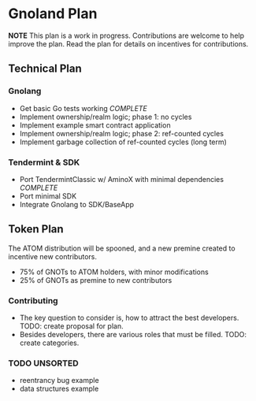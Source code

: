 # Gnoland Plan

__NOTE__ This plan is a work in progress.  Contributions are welcome to help
improve the plan.  Read the plan for details on incentives for contributions.

## Technical Plan

### Gnolang

* Get basic Go tests working _COMPLETE_
* Implement ownership/realm logic; phase 1: no cycles
* Implement example smart contract application
* Implement ownership/realm logic; phase 2: ref-counted cycles
* Implement garbage collection of ref-counted cycles (long term)

### Tendermint & SDK

* Port TendermintClassic w/ AminoX with minimal dependencies _COMPLETE_
* Port minimal SDK
* Integrate Gnolang to SDK/BaseApp

## Token Plan

The ATOM distribution will be spooned, and a new premine created to incentive new contributors.

* 75% of GNOTs to ATOM holders, with minor modifications
* 25% of GNOTs as premine to new contributors

### Contributing

* The key question to consider is, how to attract the best developers. TODO: create proposal for plan.
* Besides developers, there are various roles that must be filled. TODO: create categories.

### TODO UNSORTED

* reentrancy bug example
* data structures example
